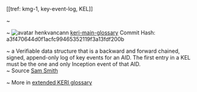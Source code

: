 [[tref: kmg-1, key-event-log, KEL]]

~ <!-- This is a copy of the saved remote text. Remove it if you like. It is automatically (re)generated -->

~ <span class="meta-info"><span>![avatar](https://avatars.githubusercontent.com/u/479356?v=4) henkvancann</span> <span>[keri-main-glossary](https://github.com/henkvancann/keri-main-glossary)</span> <span class="commit-hash">Commit Hash: a3f470644d0f1acfc99465352119f3a13fdf200b</span></span>

~ a Verifiable data structure that is a backward and forward chained, signed, append-only log of key events for an AID. The first entry in a KEL must be the one and only Inception event of that AID.  
~ Source [Sam Smith](https://github.com/WebOfTrust/ietf-keri/blob/main/draft-ssmith-keri.md#basic-terminology)

~ More in <a href="https://weboftrust.github.io/WOT-terms/docs/glossary/key-event-log">extended KERI glossary</a>
